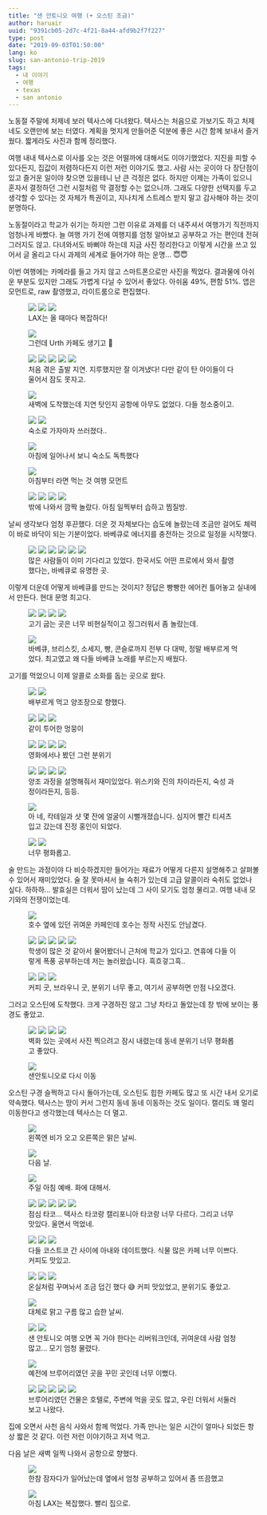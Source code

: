 ```yaml
---
title: "샌 안토니오 여행 (+ 오스틴 조금)"
author: haruair
uuid: "9391cb05-2d7c-4f21-8a44-afd9b2f7f227"
type: post
date: "2019-09-03T01:50:00"
lang: ko
slug: san-antonio-trip-2019
tags:
  - 내 이야기
  - 여행
  - texas
  - san antonio
---
```


노동절 주말에 처제네 보러 텍사스에 다녀왔다. 텍사스는 처음으로 가보기도 하고 처제네도 오랜만에 보는 터였다. 계획을 멋지게 만들어준 덕분에 좋은 시간 함께 보내서 즐거웠다. 짧게라도 사진과 함께 정리했다.

여행 내내 텍사스로 이사를 오는 것은 어떨까에 대해서도 이야기했었다. 지진을 피할 수 있다든지, 집값이 저렴하다든지 이런 저런 이야기도 했고. 사람 사는 곳이야 다 장단점이 있고 즐거운 일이야 찾으면 있을테니 난 큰 걱정은 없다. 하지만 이제는 가족이 있으니 혼자서 결정하던 그런 시절처럼 막 결정할 수는 없으니까. 그래도 다양한 선택지를 두고 생각할 수 있다는 것 자체가 특권이고, 지나치게 스트레스 받지 말고 감사해야 하는 것이 분명하다.

노동절이라고 학교가 쉬기는 하지만 그런 이유로 과제를 더 내주셔서 여행가기 직전까지 엄청나게 바빴다. 늘 여행 가기 전에 여행지를 엄청 알아보고 공부하고 가는 편인데 전혀 그러지도 않고. 다녀와서도 바뻐야 하는데 지금 사진 정리한다고 이렇게 시간을 쓰고 있어서 글 올리고 다시 과제의 세계로 들어가야 하는 운명... 😇😇

이번 여행에는 카메라를 들고 가지 않고 스마트폰으로만 사진을 찍었다. 결과물에 아쉬운 부분도 있지만 그래도 가볍게 다닐 수 있어서 좋았다. 아쉬움 49%, 편함 51%. 앱은 모먼트로, raw 촬영했고, 라이트룸으로 편집했다.

<figure class="wide">

<img src="https://live.staticflickr.com/65535/48672674882_dc0054a1e5_h.jpg" loading="lazy" />

<img src="https://live.staticflickr.com/65535/48672679487_40997f11fa_h.jpg" loading="lazy" />

<img src="https://live.staticflickr.com/65535/48672151958_735ec3525f_h.jpg" loading="lazy" />

<figcaption>LAX는 올 때마다 복잡하다!</figcaption>
</figure>

<figure class="wide">

<img src="https://live.staticflickr.com/65535/48672155598_73ed7035cd_h.jpg" loading="lazy" />

<figcaption>그런데 Urth 카페도 생기고 🥰</figcaption>
</figure>

<figure class="wide">

<img src="https://live.staticflickr.com/65535/48672505936_3c2cf1bbec_h.jpg" loading="lazy" />

<img src="https://live.staticflickr.com/65535/48672679802_a9aac633c1_h.jpg" loading="lazy" />

<img src="https://live.staticflickr.com/65535/48672170723_6f2c5f1395_h.jpg" loading="lazy" />

<img src="https://live.staticflickr.com/65535/48672500351_32f1db079f_h.jpg" loading="lazy" />

<img src="https://live.staticflickr.com/65535/48672154223_eebd48abcb_h.jpg" loading="lazy" />

<figcaption>처음 겪은 출발 지연. 지루했지만 잘 이겨냈다! 다만 같이 탄 아이들이 다 울어서 잠도 못자고.</figcaption>
</figure>


<figure class="wide">

<img src="https://live.staticflickr.com/65535/48672497206_2cfd829747_h.jpg" loading="lazy" />

<figcaption>새벽에 도착했는데 지연 탓인지 공항에 아무도 없었다. 다들 청소중이고.</figcaption>
</figure>

<figure class="wide">

<img src="https://live.staticflickr.com/65535/48672162458_5f48a08534_h.jpg" loading="lazy" />

<img src="https://live.staticflickr.com/65535/48672497951_f1f80ac438_h.jpg" loading="lazy" />

<figcaption>숙소로 가자마자 쓰러졌다..</figcaption>
</figure>

<figure class="wide">

<img src="https://live.staticflickr.com/65535/48672169798_af0b7b7b25_h.jpg" loading="lazy" />

<figcaption>아침에 일어나서 보니 숙소도 독특했다</figcaption>
</figure>


<figure class="wide">

<img src="https://live.staticflickr.com/65535/48672496311_d2690778d9_h.jpg" loading="lazy" />

<figcaption>아침부터 라면 먹는 것 여행 모먼트</figcaption>
</figure>

<figure class="wide">

<img src="https://live.staticflickr.com/65535/48672670527_192f9bb4a7_h.jpg" loading="lazy" />

<img src="https://live.staticflickr.com/65535/48672168953_94b3d8a643_h.jpg" loading="lazy" />

<img src="https://live.staticflickr.com/65535/48672164883_d7007c5007_h.jpg" loading="lazy" />

<img src="https://live.staticflickr.com/65535/48672501031_9faff8ddc3_h.jpg" loading="lazy" />

<figcaption>밖에 나와서 깜짝 놀랐다. 아침 일찍부터 습하고 찜질방.</figcaption>
</figure>

날씨 생각보다 엄청 후끈했다. 더운 것 자체보다는 습도에 놀랐는데 조금만 걸어도 체력이 바로 바닥이 되는 기분이었다. 바베큐로 에너지를 충전하는 것으로 일정을 시작했다.

<figure class="wide">

<img src="https://live.staticflickr.com/65535/48672153328_a92ae0e926_h.jpg" loading="lazy" />

<img src="https://live.staticflickr.com/65535/48672496691_eeda7ec2d4_h.jpg" loading="lazy" />

<img src="https://live.staticflickr.com/65535/48672672807_7363b6fab6_h.jpg" loading="lazy" />

<img src="https://live.staticflickr.com/65535/48672162293_244a6d37fd_h.jpg" loading="lazy" />

<img src="https://live.staticflickr.com/65535/48672681827_28aa177572_h.jpg" loading="lazy" />

<img src="https://live.staticflickr.com/65535/48672492151_22a3c528e5_h.jpg" loading="lazy" />

<figcaption>많은 사람들이 이미 기다리고 있었다. 한국서도 어떤 프로에서 와서 촬영했다는, 바베큐로 유명한 곳.</figcaption>
</figure>

이렇게 더운데 어떻게 바베큐를 만드는 것이지? 정답은 빵빵한 에어컨 틀어놓고 실내에서 만든다. 현대 문명 최고다.

<figure class="wide">

<img src="https://live.staticflickr.com/65535/48672681137_5f21c4926f_h.jpg" loading="lazy" />

<img src="https://live.staticflickr.com/65535/48672670827_7d7c189ccb_h.jpg" loading="lazy" />

<img src="https://live.staticflickr.com/65535/48672666727_c2088ae07b_h.jpg" loading="lazy" />

<img src="https://live.staticflickr.com/65535/48672159603_beb74d87aa_h.jpg" loading="lazy" />

<figcaption>고기 굽는 곳은 너무 비현실적이고 징그러워서 좀 놀랐는데.</figcaption>
</figure>

<figure class="wide">

<img src="https://live.staticflickr.com/65535/48672157163_7c30de0454_h.jpg" loading="lazy" />

<figcaption>바베큐, 브리스킷, 소세지, 빵, 콘슬로까지 전부 다 대박, 정말 배부르게 먹었다. 최고였고 왜 다들 바베큐 노래를 부르는지 배웠다.</figcaption>
</figure>

고기를 먹었으니 이제 알콜로 소화를 돕는 곳으로 왔다.

<figure class="wide">

<img src="https://live.staticflickr.com/65535/48672504071_91ffa335e7_h.jpg" loading="lazy" />

<img src="https://live.staticflickr.com/65535/48672673002_fd79775d6d_h.jpg" loading="lazy" />

<figcaption>배부르게 먹고 양조장으로 향했다. </figcaption>
</figure>

<figure class="wide">

<img src="https://live.staticflickr.com/65535/48672666022_915ca4e7a4_h.jpg" loading="lazy" />

<img src="https://live.staticflickr.com/65535/48672494221_da5e3f048b_h.jpg" loading="lazy" />

<img src="https://live.staticflickr.com/65535/48672156003_ab44053869_h.jpg" loading="lazy" />

<figcaption>같이 투어한 멍뭉이</figcaption>
</figure>

<figure class="wide">

<img src="https://live.staticflickr.com/65535/48672507241_102daefa6a_h.jpg" loading="lazy" />

<img src="https://live.staticflickr.com/65535/48672160118_67c14a4773_h.jpg" loading="lazy" />

<img src="https://live.staticflickr.com/65535/48672168768_aaf5c88fcd_h.jpg" loading="lazy" />

<img src="https://live.staticflickr.com/65535/48672500541_4f28d45461_h.jpg" loading="lazy" />

<figcaption>영화에서나 봤던 그런 분위기</figcaption>
</figure>

<figure class="wide">

<img src="https://live.staticflickr.com/65535/48672166233_3cf833ba62_h.jpg" loading="lazy" />

<img src="https://live.staticflickr.com/65535/48672674762_c0d3a45136_h.jpg" loading="lazy" />

<img src="https://live.staticflickr.com/65535/48672502206_572e618421_h.jpg" loading="lazy" />

<img src="https://live.staticflickr.com/65535/48672676802_cc5bb26b9d_h.jpg" loading="lazy" />

<figcaption>양조 과정을 설명해줘서 재미있었다. 위스키와 진의 차이라든지, 숙성 과정이라든지, 등등.</figcaption>
</figure>

<figure class="wide">

<img src="https://live.staticflickr.com/65535/48672166813_d966a49b93_h.jpg" loading="lazy" />

<figcaption>아 네, 칵테일과 샷 몇 잔에 얼굴이 시뻘개졌습니다. 심지어 빨간 티셔츠 입고 갔는데 진정 홍인이 되었다.</figcaption>
</figure>

<figure class="wide">

<img src="https://live.staticflickr.com/65535/48672169133_067641f67f_h.jpg" loading="lazy" />

<img src="https://live.staticflickr.com/65535/48672503026_d78b8b1123_h.jpg" loading="lazy" />

<figcaption>너무 평화롭고.</figcaption>
</figure>

술 만드는 과정이야 다 비슷하겠지만 들어가는 재료가 어떻게 다른지 설명해주고 살펴볼 수 있어서 재미있었다. 술 잘 못마셔서 늘 숙취가 있는데 고급 알콜이라 숙취도 없었나 싶다. 하하하... 발효실은 더워서 땀이 났는데 그 사이 모기도 엄청 물리고. 여행 내내 모기와의 전쟁이었는데.

<figure class="wide">

<img src="https://live.staticflickr.com/65535/48672496041_f7b0db23e2_h.jpg" loading="lazy" />

<figcaption>호수 옆에 있던 귀여운 카페인데 호수는 정작 사진도 안남겼다.</figcaption>
</figure>

<figure class="wide">

<img src="https://live.staticflickr.com/65535/48672677232_f347b12c83_h.jpg" loading="lazy" />

<img src="https://live.staticflickr.com/65535/48672500171_d244986e0f_h.jpg" loading="lazy" />

<img src="https://live.staticflickr.com/65535/48672673942_122875c115_h.jpg" loading="lazy" />

<img src="https://live.staticflickr.com/65535/48672674612_247d8d34b2_h.jpg" loading="lazy" />

<img src="https://live.staticflickr.com/65535/48672163503_e0357b0c58_h.jpg" loading="lazy" />

<figcaption>학생이 많은 것 같아서 물어봤더니 근처에 학교가 있다고. 연휴에 다들 이렇게 폭풍 공부하는데 저는 놀러왔습니다. 흑흐겋그흑..</figcaption>
</figure>

<figure class="wide">

<img src="https://live.staticflickr.com/65535/48672152833_ebca207177_h.jpg" loading="lazy" />

<img src="https://live.staticflickr.com/65535/48672665127_ffb35e7e40_h.jpg" loading="lazy" />

<img src="https://live.staticflickr.com/65535/48672167773_9af8db3790_h.jpg" loading="lazy" />

<figcaption>커피 굿, 브라우니 굿, 분위기 너무 좋고, 여기서 공부하면 만점 나오겠다.</figcaption>
</figure>

그러고 오스틴에 도착했다. 크게 구경하진 않고 그냥 차타고 돌았는데 창 밖에 보이는 풍경도 좋았고.

<figure class="wide">

<img src="https://live.staticflickr.com/65535/48672155388_a3803db5c7_h.jpg" loading="lazy" />

<img src="https://live.staticflickr.com/65535/48672156593_5f28df1563_h.jpg" loading="lazy" />

<img src="https://live.staticflickr.com/65535/48672671162_2dfe9541ba_h.jpg" loading="lazy" />

<img src="https://live.staticflickr.com/65535/48672163898_77e0baecfc_h.jpg" loading="lazy" />

<figcaption>벽화 있는 곳에서 사진 찍으려고 잠시 내렸는데 동네 분위기 너무 평화롭고 좋았다.</figcaption>
</figure>


<figure class="wide">

<img src="https://live.staticflickr.com/65535/48672164713_6919f11a5b_h.jpg" loading="lazy" />

<figcaption>샌안토니오로 다시 이동</figcaption>
</figure>

오스틴 구경 슬쩍하고 다시 돌아가는데, 오스틴도 힙한 카페도 많고 또 시간 내서 오기로 약속했다. 텍사스는 땅이 커서 그런지 동네 동네 이동하는 것도 일이다. 캘리도 꽤 멀리 이동한다고 생각했는데 텍사스는 더 멀고.

<figure class="wide">

<img src="https://live.staticflickr.com/65535/48672153513_9b25f2ac48_h.jpg" loading="lazy" />

<figcaption>왼쪽엔 비가 오고 오른쪽은 맑은 날씨.</figcaption>
</figure>

<figure class="wide">

<img src="https://live.staticflickr.com/65535/48672677657_0307fd91a4_h.jpg" loading="lazy" />

<figcaption>다음 날.</figcaption>
</figure>

<figure class="wide">

<img src="https://live.staticflickr.com/65535/48672170353_263a492ea6_h.jpg" loading="lazy" />

<figcaption>주일 아침 예배. 화에 대해서.</figcaption>
</figure>


<figure class="wide">

<img src="https://live.staticflickr.com/65535/48672165248_330bd92a5f_h.jpg" loading="lazy" />

<img src="https://live.staticflickr.com/65535/48672499971_ab2ae8cde5_h.jpg" loading="lazy" />

<img src="https://live.staticflickr.com/65535/48672678167_06172a68bb_h.jpg" loading="lazy" />

<img src="https://live.staticflickr.com/65535/48672670437_b8c5587173_h.jpg" loading="lazy" />

<img src="https://live.staticflickr.com/65535/48672675982_071b406427_h.jpg" loading="lazy" />


<figcaption>점심 타코... 택사스 타코랑 캘리포니아 타코랑 너무 다르다. 그리고 너무 맛있다. 울면서 먹었네.</figcaption>
</figure>

<figure class="wide">

<img src="https://live.staticflickr.com/65535/48672170233_6ef3b0bd46_h.jpg" loading="lazy" />

<img src="https://live.staticflickr.com/65535/48672155023_bceff224a1_h.jpg" loading="lazy" />

<img src="https://live.staticflickr.com/65535/48672497696_fb00ca938d_h.jpg" loading="lazy" />

<figcaption>다들 코스트코 간 사이에 아내와 데이트했다. 식물 많은 카페 너무 이쁘다. 커피도 맛있고.</figcaption>
</figure>

<figure class="wide">

<img src="https://live.staticflickr.com/65535/48672490556_5b17038586_h.jpg" loading="lazy" />

<img src="https://live.staticflickr.com/65535/48672166038_b7e9c8f142_h.jpg" loading="lazy" />

<img src="https://live.staticflickr.com/65535/48672498391_daedfe2ff3_h.jpg" loading="lazy" />

<figcaption>온실처럼 꾸며놔서 조금 덥긴 했다 😅 커피 맛있었고, 분위기도 좋았고.</figcaption>
</figure>

<figure class="wide">

<img src="https://live.staticflickr.com/65535/48672166588_fdd72c2082_h.jpg" loading="lazy" />

<figcaption>대체로 맑고 구름 많고 습한 날씨.</figcaption>
</figure>

<figure class="wide">

<img src="https://live.staticflickr.com/65535/48672158048_481b022304_h.jpg" loading="lazy" />

<img src="https://live.staticflickr.com/65535/48672664462_95fa661b13_h.jpg" loading="lazy" />

<figcaption>샌 안토니오 여행 오면 꼭 가야 한다는 리버워크인데, 귀여운데 사람 엄청 많고... 모기 엄청 물렸다.</figcaption>
</figure>


<figure class="wide">

<img src="https://live.staticflickr.com/65535/48672675842_0818448e3c_h.jpg" loading="lazy" />

<figcaption>예전에 브루어리였던 곳을 꾸민 곳인데 너무 이뻤다.</figcaption>
</figure>

<figure class="wide">

<img src="https://live.staticflickr.com/65535/48672492751_969ae4d4bd_h.jpg" loading="lazy" />

<img src="https://live.staticflickr.com/65535/48672156293_efcce4e9ef_h.jpg" loading="lazy" />

<img src="https://live.staticflickr.com/65535/48672672402_1b411b9c40_h.jpg" loading="lazy" />

<img src="https://live.staticflickr.com/65535/48672506281_700dbc3797_h.jpg" loading="lazy" />

<img src="https://live.staticflickr.com/65535/48672506991_ecf8470fc6_h.jpg" loading="lazy" />

<figcaption>브루어리였던 건물은 호텔로, 주변에 먹을 곳도 많고, 우린 더워서 서둘러 보고 나왔다.</figcaption>
</figure>

집에 오면서 사천 음식 사와서 함께 먹었다. 가족 만나는 일은 시간이 얼마나 되었든 항상 짧은 것 같다. 이런 저런 이야기하고 저녁 먹고.

다음 날은 새벽 일찍 나와서 공항으로 향했다.

<figure class="wide">

<img src="https://live.staticflickr.com/65535/48672668832_8d7b0e1b71_h.jpg" loading="lazy" />

<figcaption>한참 잠자다가 일어났는데 옆에서 엄청 공부하고 있어서 좀 뜨끔했고</figcaption>
</figure>

<figure class="wide">

<img src="https://live.staticflickr.com/65535/48672664762_7e18166a85_h.jpg" loading="lazy" />

<figcaption>아침 LAX는 복잡했다. 빨리 집으로.</figcaption>
</figure>
